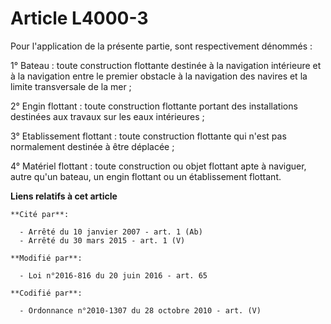 # Article L4000-3

Pour l'application de la présente partie, sont respectivement dénommés :

1° Bateau : toute construction flottante destinée à la navigation intérieure et à la navigation entre le premier obstacle à
la navigation des navires et la limite transversale de la mer ;

2° Engin flottant : toute construction flottante portant des installations destinées aux travaux sur les eaux intérieures ;

3° Etablissement flottant : toute construction flottante qui n'est pas normalement destinée à être déplacée ;

4° Matériel flottant : toute construction ou objet flottant apte à naviguer, autre qu'un bateau, un engin flottant ou un
établissement flottant.

**Liens relatifs à cet article**

	**Cité par**:

	  - Arrêté du 10 janvier 2007 - art. 1 (Ab)
	  - Arrêté du 30 mars 2015 - art. 1 (V)

	**Modifié par**:

	  - Loi n°2016-816 du 20 juin 2016 - art. 65

	**Codifié par**:

	  - Ordonnance n°2010-1307 du 28 octobre 2010 - art. (V)
